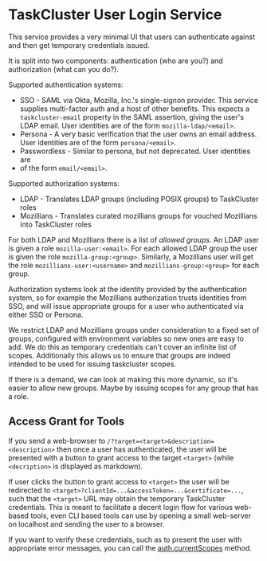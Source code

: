 TaskCluster User Login Service
==============================

This service provides a very minimal UI that users can authenticate against
and then get temporary credentials issued.

It is split into two components: authentication (who are you?) and
authorization (what can you do?).

Supported authentication systems:
 * SSO - SAML via Okta, Mozilla, Inc.'s single-signon provider.  This service
   supplies multi-factor auth and a host of other benefits.  This expects a
   `taskcluster-email` property in the SAML assertion, giving the user's
   LDAP email.  User identities are of the form `mozilla-ldap/<email>`.
 * Persona - A very basic verification that the user owns an email address.
   User identities are of the form `persona/<email>`.
 * Passwordless - Similar to persona, but not deprecated.  User identities are
 * of the form `email/<email>`.

Supported authorization systems:
 * LDAP - Translates LDAP groups (including POSIX groups) to TaskCluster roles
 * Mozillians - Translates curated mozillians groups for vouched Mozillians into
   TaskCluster roles

For both LDAP and Mozillians there is a list of _allowed groups_.  An LDAP user
is given a role `mozilla-user:<email>`.  For each allowed LDAP group the user
is given the role `mozilla-group:<group>`.  Similarly, a Mozillians user will
get the role `mozillians-user:<username>` and `mozillians-group:<group>` for
each group.

Authorization systems look at the identity provided by the authentication
system, so for example the Mozillians authorization trusts identities from SSO,
and will issue appropriate groups for a user who authenticated via either SSO
or Persona.

We restrict LDAP and Mozillians groups under consideration to a fixed set of
groups, configured with environment variables so new ones are easy to add.
We do this as temporary credentials can't cover an infinite list of scopes.
Additionally this allows us to ensure that groups are indeed intended to be used
for issuing taskcluster scopes.

If there is a demand, we can look at making this more dynamic, so it's easier to
allow new groups. Maybe by issuing scopes for any group that has a role.

Access Grant for Tools
----------------------
If you send a web-browser to `/?target=<target>&description=<description>` then
once a user has authenticated, the user will be presented with a button to grant
access to the target `<target>` (while `<decription>` is displayed as markdown).

If user clicks the button to grant access to `<target>` the user will be
redirected to `<target>?clientId=...&accessToken=...&certificate=...`, such that
the `<target>` URL may obtain the temporary TaskCluster credentials. This is
meant to facilitate a decent login flow for various web-based tools, even CLI
based tools can use by opening a small web-server on localhost and sending the
user to a browser.

If you want to verify these credentials, such as to present the user with
appropriate error messages, you can call the
[auth.currentScopes](https://docs.taskcluster.net/reference/platform/auth/api-docs#currentScopes)
method.
